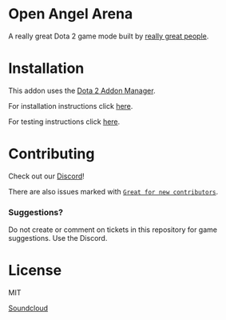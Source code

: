 # Open Angel Arena
A really great Dota 2 game mode built by [really great people](/contributors.md).

# Installation
This addon uses the [Dota 2 Addon Manager](https://github.com/chrisinajar/dota2-addon-manager).

For installation instructions click [here](docs/install.md).

For testing instructions click [here](docs/testing.md).

# Contributing
Check out our [Discord](https://discord.gg/E6f6TCe)!

There are also issues marked with [`Great for new contributors`](https://github.com/OpenAngelArena/oaa/issues?q=is%3Aissue+is%3Aopen+label%3A%22great+for+new+contributor%22).

### Suggestions?
Do not create or comment on tickets in this repository for game suggestions. Use the Discord.

# License
MIT

[Soundcloud](https://soundcloud.com/user-238514931/ryan-dueling-music-first-draft)
